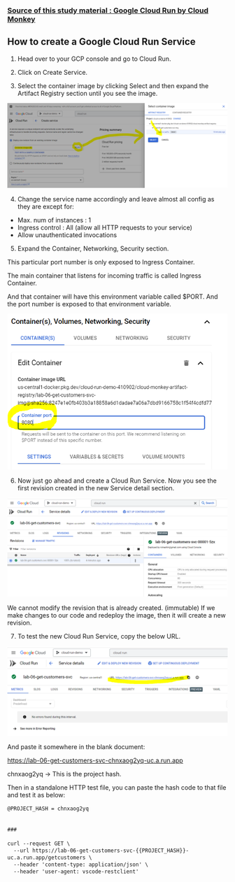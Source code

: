 ### [Source of this study material : Google Cloud Run by Cloud Monkey](https://www.udemy.com/course/google-cloud-run-hands-on-technical-deep-dive/)

## How to create a Google Cloud Run Service

1. Head over to your GCP console and go to Cloud Run.

2. Click on Create Service.

3. Select the container image by clicking Select and then expand the Artifact Registry section until you see the image.


![Cloud-Run-Select-Image](/GCP_pictures/Cloud-Run-Select-Image.PNG "Select the image you created through Trigger Run")


4. Change the service name accordingly and leave almost all config as they are except for:

- Max. num of instances : 1
- Ingress control : All (allow all HTTP requests to your service)
- Allow unauthenticated invocations

5. Expand the Container, Networking, Security section.

This particular port number is only exposed to Ingress Container.

The main container that listens for incoming traffic is called Ingress Container.

And that container will have this environment variable called $PORT.
And the port number is exposed to that environment variable.


![Cloud-Run-Container-Config](/GCP_pictures/Cloud-Run-Container-Config.PNG "This port number is exposed to Ingress Container")


6. Now just go ahead and create a Cloud Run Service.
Now you see the first revision created in the new Service detail section.


![Cloud-Run-Service-Created](/GCP_pictures/Cloud-Run-Service-Created.PNG "Cloud Run Service created with the first revision")


We cannot modify the revision that is already created. (immutable)
If we make changes to our code and redeploy the image, then it will create a new revision.


7. To test the new Cloud Run Service, copy the below URL.


![Cloud-Run-Test](/GCP_pictures/Cloud-Run-Test.PNG "Copy the URL")



And paste it somewhere in the blank document:


https://lab-06-get-customers-svc-chnxaog2yq-uc.a.run.app



chnxaog2yq -> This is the project hash.


Then in a standalone HTTP test file, you can paste the hash code to that file and test it as below:


```
@PROJECT_HASH = chnxaog2yq


###

curl --request GET \
  --url https://lab-06-get-customers-svc-{{PROJECT_HASH}}-uc.a.run.app/getcustomers \
  --header 'content-type: application/json' \
  --header 'user-agent: vscode-restclient'

```

